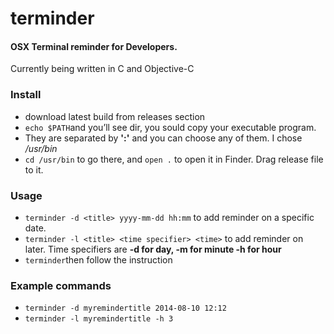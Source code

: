 terminder
=========

#### OSX Terminal reminder for Developers.

Currently being written in C and Objective-C


### Install 
- download latest build from releases section
- `echo $PATH`and you’ll see dir, you sould copy your executable program. 
- They are separated by **':'** and you can choose any of them. I chose */usr/bin*
- `cd /usr/bin` to go there, and `open .` to open it in Finder. Drag release file to it.

### Usage
- `terminder -d <title> yyyy-mm-dd hh:mm` to add reminder on a specific date.
- `terminder -l <title> <time specifier> <time>` to add reminder on later. Time specifiers are **-d for day, -m for minute -h for hour**
- `terminder`then follow the instruction

### Example commands
- `terminder -d myremindertitle 2014-08-10 12:12`
- `terminder -l myremindertitle -h 3`
